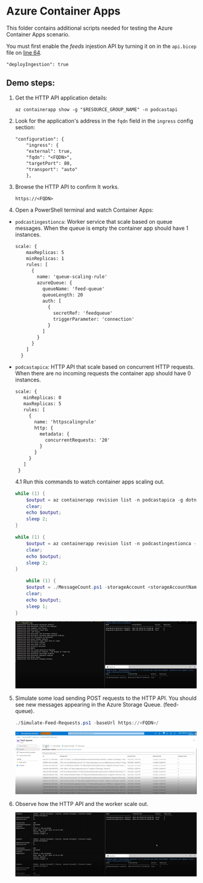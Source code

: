 # Azure Container Apps

This folder contains additional scripts needed for testing the Azure Container Apps scenario.

You must first enable the _feeds_ injestion API by turning it on in the `api.bicep` file on [line 64](https://github.com/microsoft/dotnet-podcasts/blob/main/deploy/Services/api.bicep#L64). 

```
"deployIngestion": true
```

## Demo steps:

1. Get the HTTP API application details:

    ```cli
    az containerapp show -g "$RESOURCE_GROUP_NAME" -n podcastapi
    ```

2. Look for the application's address in the `fqdn` field in the `ingress` config section:

    ```
    "configuration": {
        "ingress": {
        "external": true,
        "fqdn": "<FQDN>",
        "targetPort": 80,
        "transport": "auto"
        },
    ```
 3. Browse the HTTP API to confirm It works.

    ```
    https://<FQDN>
    ````

4. Open a PowerShell terminal and watch Container Apps:

- `podcastingestionca`: Worker service that scale based on queue messages. When the queue is empty the container app should have 1 instances.

    ```bicep
    scale: {
        maxReplicas: 5
        minReplicas: 1
        rules: [
          {
            name: 'queue-scaling-rule'
            azureQueue: {
              queueName: 'feed-queue'
              queueLength: 20
              auth: [
                {
                  secretRef: 'feedqueue'
                  triggerParameter: 'connection'
                }
              ]
            }
          }
        ]
      }
    ```

- `podcastapica`: HTTP API that scale based on concurrent HTTP requests. When there are no incoming requests the container app should have 0 instances.

     ```bicep
    scale: {
        minReplicas: 0
        maxReplicas: 5
        rules: [
          {
            name: 'httpscalingrule'
            http: {
              metadata: {
                concurrentRequests: '20'
              }
            }
          }
        ]
      }
    ```
    4.1 Run this commands to watch container apps scaling out.

    ```ps1
    while (1) { 
        $output = az containerapp revision list -n podcastapica -g dotnetconf2021-netpodcast --query "[?properties.active].{Name:properties.name, CreatedTime:properties.createdTime, Active:properties.active, Replicas:properties.replicas}" -o table --only-show-errors
        clear;
        echo $output;
        sleep 2;
    }
    ```
    ```ps1
    while (1) { 
        $output = az containerapp revision list -n podcastingestionca -g dotnetconf2021-netpodcast --query "[?properties.active].{Name:properties.name, CreatedTime:properties.createdTime, Active:properties.active, Replicas:properties.replicas}" -o table --only-show-errors
        clear;
        echo $output;
        sleep 2;
    }
    ```
    ```ps1
        while (1) { 
        $output = ./MessageCount.ps1 -storageAccount <storageAccountName> -accessKey <accessKey>
        clear;
        echo $output;
        sleep 1;
    }
    ```

    ![Initial replicas](./scale-out-demo-0.png)

5. Simulate some load sending POST requests to the HTTP API. You should see new messages appearing in the Azure Storage Queue. (feed-queue).

    ```ps1
    ./Simulate-Feed-Requests.ps1 -baseUrl https://<FQDN>/
    ```

    ![Queue messages](./scale-out-demo-2.png)

6. Observe how the HTTP API and the worker scale out.

    ![Scale out replicas](./scale-out-demo-1.png)
